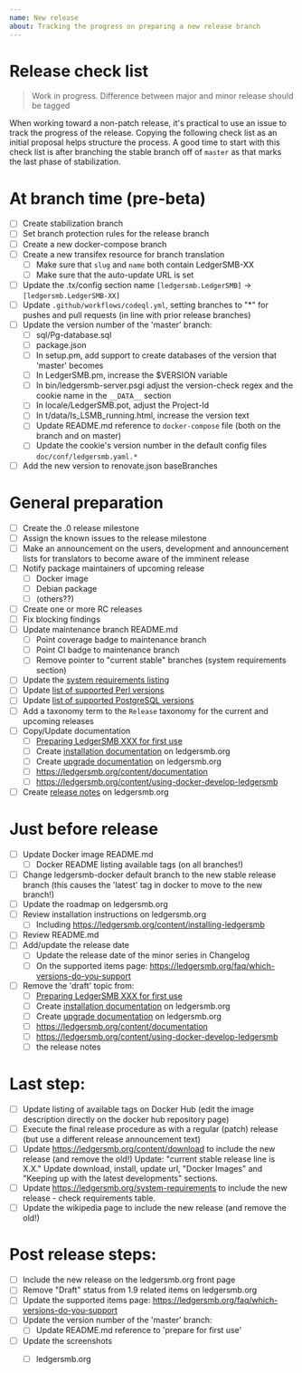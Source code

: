 ```yaml
---
name: New release
about: Tracking the progress on preparing a new release branch
---
```


# Release check list 

> Work in progress. Difference between major and minor release should be tagged

When working toward a non-patch release, it's practical to use an issue to track the progress of the release. Copying the following check list as an initial proposal helps structure the process. A good time to start with this check list is after branching the stable branch off of `master` as that marks the last phase of stabilization.


# At branch time (pre-beta)

* [ ] Create stabilization branch
* [ ] Set branch protection rules for the release branch
* [ ] Create a new docker-compose branch
* [ ] Create a new transifex resource for branch translation
  * [ ] Make sure that `slug` and `name` both contain LedgerSMB-XX
  * [ ] Make sure that the auto-update URL is set
* [ ] Update the .tx/config section name `[ledgersmb.LedgerSMB]` -> `[ledgersmb.LedgerSMB-XX]`
* [ ] Update `.github/workflows/codeql.yml`, setting branches to "*" for pushes and pull requests (in line with prior release branches)
* [ ] Update the version number of the 'master' branch:
  * [ ] sql/Pg-database.sql
  * [ ] package.json
  * [ ] In setup.pm, add support to create databases of the version that 'master' becomes
  * [ ] In LedgerSMB.pm, increase the $VERSION variable
  * [ ] In bin/ledgersmb-server.psgi adjust the version-check regex and the cookie name in the `__DATA__` section
  * [ ] In locale/LedgerSMB.pot, adjust the Project-Id
  * [ ] In t/data/Is_LSMB_running.html, increase the version text
  * [ ] Update README.md reference to `docker-compose` file (both on the branch and on master)
  * [ ] Update the cookie's version number in the default config files `doc/conf/ledgersmb.yaml.*`
* [ ] Add the new version to renovate.json baseBranches

# General preparation

* [ ] Create the .0 release milestone
* [ ] Assign the known issues to the release milestone
* [ ] Make an announcement on the users, development and announcement lists for translators to become aware of the imminent release
* [ ] Notify package maintainers of upcoming release
  * [ ] Docker image
  * [ ] Debian package
  * [ ] (others??)
* [ ] Create one or more RC releases
* [ ] Fix blocking findings
* [ ] Update maintenance branch README.md
  * [ ] Point coverage badge to maintenance branch
  * [ ] Point CI badge to maintenance branch
  * [ ] Remove pointer to "current stable" branches (system requirements section)
* [ ] Update the [system requirements listing](https://ledgersmb.org/content/system-requirements)
* [ ] Update [list of supported Perl versions](https://ledgersmb.org/faq/which-versions-perl-does-ledgersmb-support)
* [ ] Update [list of supported PostgreSQL versions](https://ledgersmb.org/faq/installation/what-versions-postgresql-does-ledgersmb-support)
* [ ] Add a taxonomy term to the `Release` taxonomy for the current and upcoming releases
* [ ] Copy/Update documentation
  * [ ] [Preparing LedgerSMB XXX for first use](https://ledgersmb.org/content/preparing-ledgersmb-17-first-use)
  * [ ] Create [installation documentation](https://ledgersmb.org/content/installing-ledgersmb-17) on ledgersmb.org
  * [ ] Create [upgrade documentation](https://ledgersmb.org/content/upgrade-ledgersmb-17-16-or-15) on ledgersmb.org
  * [ ] https://ledgersmb.org/content/documentation
  * [ ] https://ledgersmb.org/content/using-docker-develop-ledgersmb
* [ ] Create [release notes](https://ledgersmb.org/content/16-release-notes) on ledgersmb.org

# Just before release

* [ ] Update Docker image README.md
  * [ ] Docker README listing available tags (on all branches!)
* [ ] Change ledgersmb-docker default branch to the new stable release branch (this causes the 'latest' tag in docker to move to the new branch!)
* [ ] Update the roadmap on ledgersmb.org
* [ ] Review installation instructions on ledgersmb.org
  * [ ] Including https://ledgersmb.org/content/installing-ledgersmb
* [ ] Review README.md
* [ ] Add/update the release date
  * [ ] Update the release date of the minor series in Changelog
  * [ ] On the supported items page: https://ledgersmb.org/faq/which-versions-do-you-support
* [ ] Remove the 'draft' topic from:
  * [ ] [Preparing LedgerSMB XXX for first use](https://ledgersmb.org/content/preparing-ledgersmb-17-first-use)
  * [ ] Create [installation documentation](https://ledgersmb.org/content/installing-ledgersmb-17) on ledgersmb.org
  * [ ] Create [upgrade documentation](https://ledgersmb.org/content/upgrade-ledgersmb-17-16-or-15) on ledgersmb.org
  * [ ] https://ledgersmb.org/content/documentation
  * [ ] https://ledgersmb.org/content/using-docker-develop-ledgersmb
  * [ ] the release notes

# Last step:

* [ ] Update listing of available tags on Docker Hub (edit the image description directly on the docker hub repository page)
* [ ] Execute the final release procedure as with a regular (patch) release (but use a different release announcement text)
* [ ] Update https://ledgersmb.org/content/download to include the new release (and remove the old!)
      Update: "current stable release line is X.X."  Update download, install, update url, "Docker Images" and 
      "Keeping up with the latest developments" sections.
* [ ] Update https://ledgersmb.org/system-requirements to include the new release - check requirements table.
* [ ] Update the wikipedia page to include the new release (and remove the old!)

# Post release steps:

* [ ] Include the new release on the ledgersmb.org front page
* [ ] Remove "Draft" status from 1.9 related items on ledgersmb.org
* [ ] Update the supported items page: https://ledgersmb.org/faq/which-versions-do-you-support
* [ ] Update the version number of the 'master' branch:
  * [ ] Update README.md reference to 'prepare for first use'
* [ ] Update the screenshots
  * [ ] ledgersmb.org

